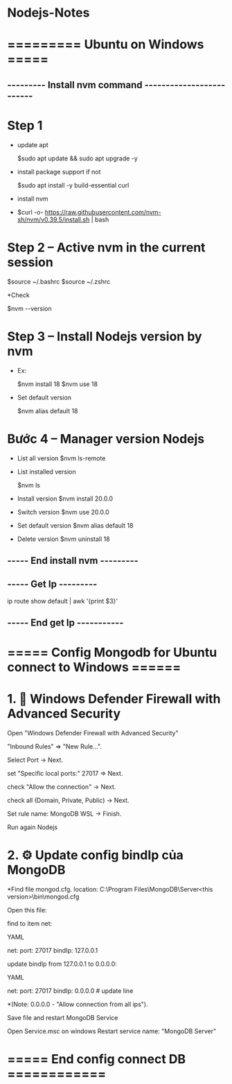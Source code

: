# Nodejs-Notes

# ========= Ubuntu on Windows =====

## --------- Install nvm command -------------------------
# Step 1 
* update apt
  
    $sudo apt update && sudo apt upgrade -y
  
* install package support if not
  
    $sudo apt install -y build-essential curl
  
* install nvm
*
    $curl -o- https://raw.githubusercontent.com/nvm-sh/nvm/v0.39.5/install.sh | bash

# Step 2 – Active nvm in the current session

  $source ~/.bashrc
  $source ~/.zshrc

*Check

  $nvm --version

# Step 3 – Install Nodejs version by nvm

* Ex:

    $nvm install 18
    $nvm use 18

* Set default version

    $nvm alias default 18

# Bước 4 – Manager version Nodejs
* List all version
    $nvm ls-remote

* List installed version

    $nvm ls
* Install version
    $nvm install 20.0.0    

* Switch version
    $nvm use 20.0.0
  
* Set default version
    $nvm alias default 18
    
* Delete version
    $nvm uninstall 18

## ----- End install nvm ---------
## ----- Get Ip ---------

  ip route show default | awk '{print $3}'

## ----- End get Ip -----------

# ===== Config Mongodb for Ubuntu connect to Windows ======
# 1. 🧱 Windows Defender Firewall with Advanced Security

Open "Windows Defender Firewall with Advanced Security"

 "Inbound Rules" => "New Rule...".

  Select Port -> Next.

  set "Specific local ports:" 27017 => Next.

  check "Allow the connection" -> Next.

  check all (Domain, Private, Public) -> Next.

  Set rule name: MongoDB WSL -> Finish.

Run again Nodejs

# 2. ⚙️ Update config bindIp của MongoDB
*Find file mongod.cfg. location: C:\Program Files\MongoDB\Server\<this version>\bin\mongod.cfg

Open this file:

find to item net:

YAML

net:
  port: 27017
  bindIp: 127.0.0.1 

update bindIp from 127.0.0.1 to 0.0.0.0:

YAML

net:
  port: 27017
  bindIp: 0.0.0.0  # update line

*(Note: 0.0.0.0 - "Allow connection from all ips").

Save file and restart MongoDB Service

Open Service.msc on windows
  Restart service name: "MongoDB Server"

# ===== End config connect DB ============
